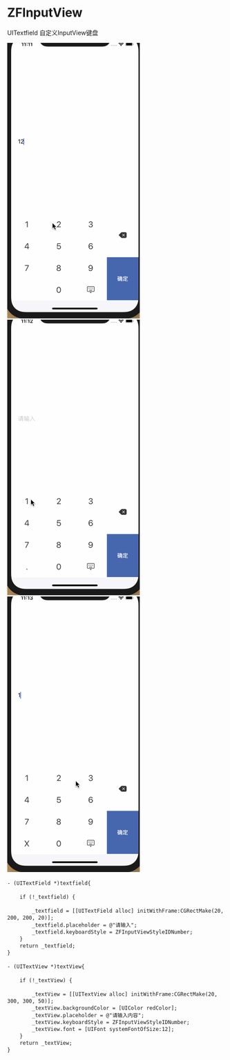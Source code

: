 # ZFInputView
UITextfield 自定义InputView键盘


![image](https://github.com/GG-beyond/ZFInputView/blob/master/NewApp/ZFInputView/xzf_input.gif)
![image](https://github.com/GG-beyond/ZFInputView/blob/master/NewApp/ZFInputView/xzf_input2.gif)
![image](https://github.com/GG-beyond/ZFInputView/blob/master/NewApp/ZFInputView/xzf_input3.gif)




```
- (UITextField *)textfield{
    
    if (!_textfield) {
        
        _textfield = [[UITextField alloc] initWithFrame:CGRectMake(20, 200, 200, 20)];
        _textfield.placeholder = @"请输入";
        _textfield.keyboardStyle = ZFInputViewStyleIDNumber;
    }
    return _textfield;
}

- (UITextView *)textView{
    
    if (!_textView) {
        
        _textView = [[UITextView alloc] initWithFrame:CGRectMake(20, 300, 300, 50)];
        _textView.backgroundColor = [UIColor redColor];
        _textView.placeholder = @"请输入内容";
        _textView.keyboardStyle = ZFInputViewStyleIDNumber;
        _textView.font = [UIFont systemFontOfSize:12];
    }
    return _textView;
}
```
